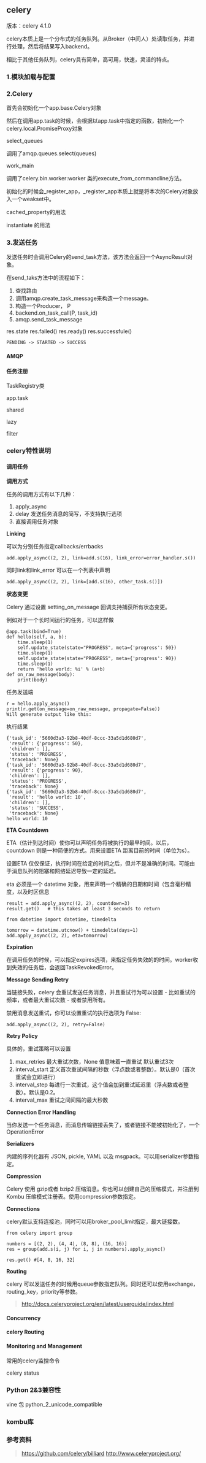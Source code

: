 ## celery

版本：celery 4.1.0

celery本质上是一个分布式的任务队列。从Broker（中间人）处读取任务，并进行处理，然后将结果写入backend。

相比于其他任务队列，celery具有简单，高可用，快速，灵活的特点。

### 1.模块加载与配置


### 2.Celery

首先会初始化一个app.base.Celery对象

然后在调用app.task的时候，会根据以app.task中指定的函数，初始化一个celery.local.PromiseProxy对象

select_queues

调用了amqp.queues.select(queues)

work_main

调用了celery.bin.worker:worker 类的execute_from_commandline方法。

初始化的时候会_register_app，_register_app本质上就是将本次的Celery对象放入一个weakset中。

cached_property的用法

instantiate 的用法

### 3.发送任务

发送任务时会调用Celery的send_task方法，该方法会返回一个AsyncResult对象。

在send_taks方法中的流程如下：
1. 查找路由
2. 调用amqp.create_task_message来构造一个message。
3. 构造一个Producer， P
4. backend.on_task_call(P, task_id)
5. amqp.send_task_message



res.state
res.failed()
res.ready()
res.successfule()
```
PENDING -> STARTED -> SUCCESS
```

#### AMQP

#### 任务注册

TaskRegistry类

app.task

shared

lazy

filter

### celery特性说明


#### 调用任务

**调用方式**

任务的调用方式有以下几种：
1. apply_async
2. delay  发送任务消息的简写，不支持执行选项
3. 直接调用任务对象

**Linking**

可以为分别任务指定callbacks/errbacks

```
add.apply_async((2, 2), link=add.s(16), link_error=error_handler.s())
```

同时link和link_error 可以在一个列表中声明

```
add.apply_async((2, 2), link=[add.s(16), other_task.s()])
```

**状态变更**

Celery 通过设置 setting_on_message 回调支持捕获所有状态变更。

例如对于一个长时间运行的任务，可以这样做

```
@app.task(bind=True)
def hello(self, a, b):
    time.sleep(1)
    self.update_state(state="PROGRESS", meta={'progress': 50})
    time.sleep(1)
    self.update_state(state="PROGRESS", meta={'progress': 90})
    time.sleep(1)
    return 'hello world: %i' % (a+b)
def on_raw_message(body):
    print(body)
```

任务发送端

```
r = hello.apply_async()
print(r.get(on_message=on_raw_message, propagate=False))
Will generate output like this:
```

执行结果

```
{'task_id': '5660d3a3-92b8-40df-8ccc-33a5d1d680d7',
 'result': {'progress': 50},
 'children': [],
 'status': 'PROGRESS',
 'traceback': None}
{'task_id': '5660d3a3-92b8-40df-8ccc-33a5d1d680d7',
 'result': {'progress': 90},
 'children': [],
 'status': 'PROGRESS',
 'traceback': None}
{'task_id': '5660d3a3-92b8-40df-8ccc-33a5d1d680d7',
 'result': 'hello world: 10',
 'children': [],
 'status': 'SUCCESS',
 'traceback': None}
hello world: 10
```

**ETA Countdown**

ETA（估计到达时间）使你可以声明任务将被执行的最早时间。以后，countdown 则是一种简便的方式。用来设置ETA 距离目前的时间（单位为s）。

设置ETA 仅仅保证，执行时间在给定的时间之后，但并不是准确的时间。可能由于消息队列的阻塞和网络延迟导致一定的延迟。

eta 必须是一个 datetime 对象，用来声明一个精确的日期和时间（包含毫秒精度，以及时区信息
```
result = add.apply_async((2, 2), countdown=3)
result.get()   # this takes at least 3 seconds to return

from datetime import datetime, timedelta

tomorrow = datetime.utcnow() + timedelta(days=1)
add.apply_async((2, 2), eta=tomorrow)
```

**Expiration**

在调用任务的时候，可以指定expires选项，来指定任务失效的的时间。worker收到失效的任务后，会返回TaskRevokedError。

**Message Sending Retry**

当链接失败，celery 会重试发送任务消息，并且重试行为可以设置 - 比如重试的频率，或者最大重试次数 - 或者禁用所有。

禁用消息发送重试，你可以设置重试的执行选项为 False:

``` 
add.apply_async((2, 2), retry=False)
```

**Retry Policy**

具体的，重试策略可以设置

1. max_retries 最大重试次数，None 值意味着一直重试 
默认重试3次
2. interval_start 定义首次重试间隔的秒数（浮点数或者整数）。默认是0（首次重试会立即进行）
3. interval_step 每进行一次重试，这个值会加到重试延迟里（浮点数或者整数）。默认是0.2。
4. interval_max  重试之间间隔的最大秒数

**Connection Error Handling**

当你发送一个任务消息，而消息传输链接丢失了，或者链接不能被初始化了，一个 OperationError


**Serializers**

内建的序列化器有 JSON, pickle, YAML 以及 msgpack。可以用serializer参数指定。

**Compression**

Celery 使用 gzip或者 bzip2 压缩消息。你也可以创建自己的压缩模式，并注册到 Kombu 压缩模式注册表。使用compression参数指定。

**Connections**

celery默认支持连接池，同时可以用broker_pool_limit指定，最大链接数。

```
from celery import group

numbers = [(2, 2), (4, 4), (8, 8), (16, 16)]
res = group(add.s(i, j) for i, j in numbers).apply_async()

res.get() #[4, 8, 16, 32]
```

**Routing**

celery 可以发送任务的时候用queue参数指定队列。同时还可以使用exchange，routing_key，priority等参数。


> http://docs.celeryproject.org/en/latest/userguide/index.html

#### Concurrency

#### celery Routing

#### Monitoring and Management

常用的celery监控命令

celery status

### Python 2&3兼容性

vine 包 python_2_unicode_compatible

### kombu库

### 参考资料

> https://github.com/celery/billiard
> http://www.celeryproject.org/